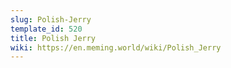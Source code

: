 ```yaml
---
slug: Polish-Jerry
template_id: 520
title: Polish Jerry
wiki: https://en.meming.world/wiki/Polish_Jerry
---
```

